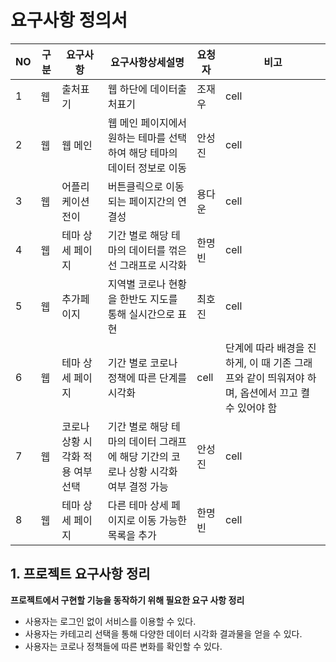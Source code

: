 # 요구사항 정의서

| NO | 구분 | 요구사항 | 요구사항상세설명 | 요청자 | 비고 |
| ------ | ------ | ------ | ------ | ------ | ------ |
| 1 | 웹 | 출처표기 | 웹 하단에 데이터출처표기| 조재우 | cell |
| 2 | 웹 | 웹 메인 | 웹 메인 페이지에서 원하는 테마를 선택하여 해당 테마의 데이터 정보로 이동 | 안성진 | cell |
| 3 | 웹 | 어플리케이션 전이 | 버튼클릭으로 이동되는 페이지간의 연결성 | 용다운 | cell |
| 4 | 웹 | 테마 상세 페이지 | 기간 별로 해당 테마의 데이터를 꺾은 선 그래프로 시각화 | 한명빈 | cell |
| 5 | 웹 | 추가페이지 | 지역별 코로나 현황을 한반도 지도를 통해 실시간으로 표현 | 최호진 | cell |
| 6 | 웹 | 테마 상세 페이지 | 기간 별로 코로나 정책에 따른 단계를 시각화 | cell | 단계에 따라 배경을 진하게, 이 때 기존 그래프와 같이 띄워져야 하며, 옵션에서 끄고 켤 수 있어야 함 |
| 7 | 웹 | 코로나 상황 시각화 적용 여부 선택 | 기간 별로 해당 테마의 데이터 그래프에 해당 기간의 코로나 상황 시각화 여부 결정 가능| 안성진 | cell |
| 8 | 웹 | 테마 상세 페이지 | 다른 테마 상세 페이지로 이동 가능한 목록을 추가 | 한명빈 | cell |


## 1. 프로젝트 요구사항 정리

**프로젝트에서 구현할 기능을 동작하기 위해 필요한 요구 사항 정리**
  - 사용자는 로그인 없이 서비스를 이용할 수 있다.
  - 사용자는 카테고리 선택을 통해 다양한 데이터 시각화 결과물을 얻을 수 있다.
  - 사용자는 코로나 정책들에 따른 변화를 확인할 수 있다.

